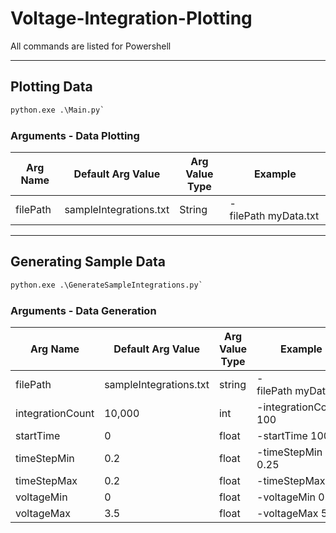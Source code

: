 # Voltage-Integration-Plotting

All commands are listed for Powershell

---

## **Plotting Data**

```cmd
python.exe .\Main.py`
```

### **Arguments - Data Plotting**

| Arg Name | Default Arg Value      | Arg Value Type | Example               |
| -------- | ---------------------- | -------------- | --------------------- |
| filePath | sampleIntegrations.txt | String         | -filePath myData.txt |

---

## **Generating Sample Data**

```cmd
python.exe .\GenerateSampleIntegrations.py`
```

### **Arguments - Data Generation**

| Arg Name         | Default Arg Value      | Arg Value Type | Example               |
| ---------------- | ---------------------- | -------------- | --------------------- |
| filePath         | sampleIntegrations.txt | string         | -filePath myData.txt |
| integrationCount | 10,000                 | int            | -integrationCount 100 |
| startTime        | 0                      | float          | -startTime 100        |
| timeStepMin      | 0.2                    | float          | -timeStepMin 0.25     |
| timeStepMax      | 0.2                    | float          | -timeStepMax 0.3     |
| voltageMin       | 0                      | float          | -voltageMin 0.1       |
| voltageMax       | 3.5                    | float          | -voltageMax 5         |
